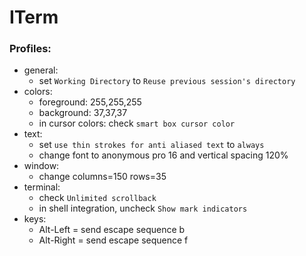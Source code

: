 # ITerm

### Profiles:
- general:
    - set `Working Directory` to `Reuse previous session's directory`
- colors:
    - foreground: 255,255,255
    - background: 37,37,37
    - in cursor colors: check `smart box cursor color`
- text:
    - set `use thin strokes for anti aliased text` to `always`
    - change font to anonymous pro 16 and vertical spacing 120%
- window:
    - change columns=150 rows=35
- terminal:
    - check `Unlimited scrollback`
    - in shell integration, uncheck `Show mark indicators`
- keys:
    - Alt-Left = send escape sequence b
    - Alt-Right = send escape sequence f


